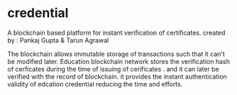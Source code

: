 # credential

A blockchain based platform for instant verification of certificates.
created by : Pankaj Gupta & Tarun Agrawal

The blockchain allows immutable storage of transactions such that it can't be modified later.
Education blockchain network  stores the verification hash of cerficates during the time of issuing of cerificates .
and it can later be verified with the record of blockchain.
it provides the instant authentication validity of edcation credential reducing the time and efforts.


